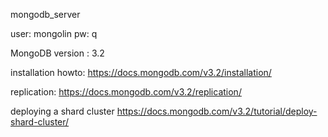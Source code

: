mongodb_server

user: mongolin
pw: q


MongoDB version :  3.2

installation howto: 
https://docs.mongodb.com/v3.2/installation/

replication:
https://docs.mongodb.com/v3.2/replication/

deploying a shard cluster
https://docs.mongodb.com/v3.2/tutorial/deploy-shard-cluster/
